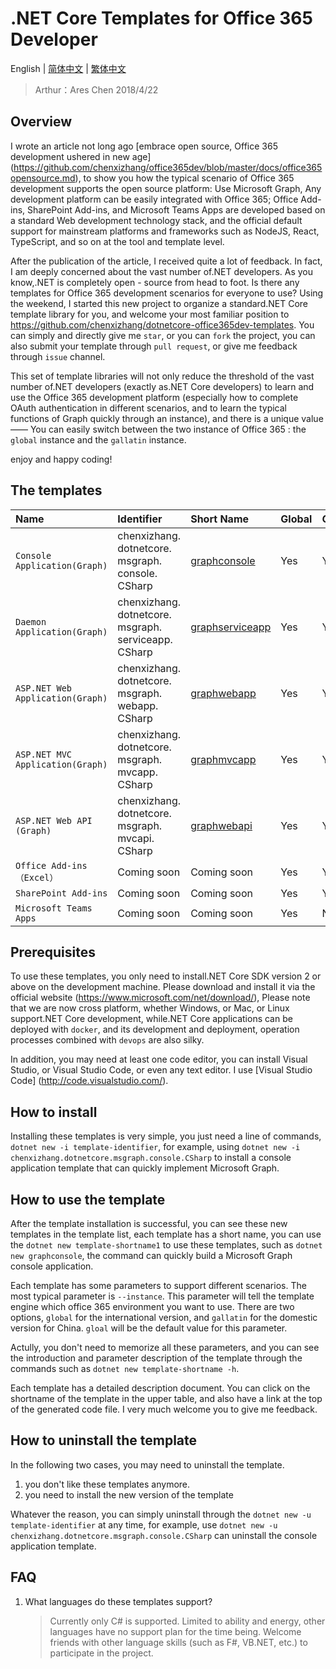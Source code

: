 # .NET Core Templates for Office 365 Developer

English | [简体中文](https://github.com/chenxizhang/dotnetcore-office365dev-templates/blob/master/lang/zh-cn/README.md) | [繁体中文](https://github.com/chenxizhang/dotnetcore-office365dev-templates/blob/master/lang/zh-tw/README.md)

> Arthur：Ares Chen  2018/4/22

## Overview

I wrote an article not long ago [embrace open source, Office 365 development ushered in new age] (https://github.com/chenxizhang/office365dev/blob/master/docs/office365opensource.md), to show you how the typical scenario of Office 365 development supports the open source platform: Use Microsoft Graph, Any development platform can be easily integrated with Office 365; Office Add-ins, SharePoint Add-ins, and Microsoft Teams Apps are developed based on a standard Web development technology stack, and the official default support for mainstream platforms and frameworks such as NodeJS, React, TypeScript, and so on at the tool and template level.

After the publication of the article, I received quite a lot of feedback. In fact, I am deeply concerned about the vast number of.NET developers. As you know,.NET is completely open - source from head to foot. Is there any templates for Office 365 development scenarios for everyone to use? Using the weekend, I started this new project to organize a standard.NET Core template library for you, and welcome your most familiar position to <https://github.com/chenxizhang/dotnetcore-office365dev-templates>. You can simply and directly give me `star`, or you can `fork` the project, you can also submit your template through `pull request`, or give me feedback through `issue` channel.

This set of template libraries will not only reduce the threshold of the vast number of.NET developers (exactly as.NET Core developers) to learn and use the Office 365 development platform (especially how to complete OAuth authentication in different scenarios, and to learn the typical functions of Graph quickly through an instance), and there is a unique value ——  You can easily switch between the two instance of Office 365 : the `global` instance and the `gallatin` instance. 

enjoy and happy coding!

## The templates

|Name|Identifier|Short Name|Global|Gallatin|
|:---|:---|:---|:---|:---|
|`Console Application(Graph)`|chenxizhang.<br />dotnetcore.<br />msgraph.<br />console.<br />CSharp|[graphconsole](https://github.com/chenxizhang/dotnetcore-office365dev-templates/blob/master/dotnetcore-graph-console/README.md)|Yes|Yes|
|`Daemon Application(Graph)`|chenxizhang.<br />dotnetcore.<br />msgraph.<br />serviceapp.<br />CSharp|[graphserviceapp](https://github.com/chenxizhang/dotnetcore-office365dev-templates/tree/master/dotnetcore-graph-serviceapp/README.md)|Yes|Yes|
|`ASP.NET Web Application(Graph)`|chenxizhang.<br />dotnetcore.<br />msgraph.<br />webapp.<br />CSharp|[graphwebapp](https://github.com/chenxizhang/dotnetcore-office365dev-templates/tree/master/dotnetcore-graph-webapp/README.md)|Yes|Yes|
|`ASP.NET MVC Application(Graph)`|chenxizhang.<br />dotnetcore.<br />msgraph.<br />mvcapp.<br />CSharp|[graphmvcapp](https://github.com/chenxizhang/dotnetcore-office365dev-templates/tree/master/dotnetcore-graph-mvcapp/README.md)|Yes|Yes|
|`ASP.NET Web API (Graph)`|chenxizhang.<br />dotnetcore.<br />msgraph.<br />mvcapi.<br />CSharp|[graphwebapi](https://github.com/chenxizhang/dotnetcore-office365dev-templates/tree/master/dotnetcore-graph-webapi/README.md)|Yes|Yes|
|`Office Add-ins （Excel）`|Coming soon|Coming soon|Yes|Yes|
|`SharePoint Add-ins` |Coming soon|Coming soon|Yes|Yes|
|`Microsoft Teams Apps` |Coming soon|Coming soon|Yes|No|

## Prerequisites

To use these templates, you only need to install.NET Core SDK version 2 or above on the development machine. Please download and install it via the official website (<https://www.microsoft.com/net/download/>), Please note that we are now cross platform, whether Windows, or Mac, or Linux support.NET Core development, while.NET Core applications can be deployed with `docker`, and its development and deployment, operation processes combined with `devops` are also silky.

In addition, you may need at least one code editor, you can install Visual Studio, or Visual Studio Code, or even any text editor. I use [Visual Studio Code] (http://code.visualstudio.com/).

## How to install

Installing these templates is very simple, you just need a line of commands, `dotnet new -i template-identifier`, for example, using `dotnet new -i chenxizhang.dotnetcore.msgraph.console.CSharp` to install a console application template that can quickly implement Microsoft Graph.

## How to use the template

After the template installation is successful, you can see these new templates in the template list, each template has a short name, you can use the `dotnet new template-shortname1` to use these templates, such as `dotnet new graphconsole`, the command can quickly build a Microsoft Graph console application.

Each template has some parameters to support different scenarios. The most typical parameter is `--instance`. This parameter will tell the template engine which office 365 environment you want to use. There are two options, `global` for the international version, and `gallatin` for the domestic version for China. `gloal` will be the default value for this parameter.

Actully, you don't need to memorize all these parameters, and you can see the introduction and parameter description of the template through the commands such as `dotnet new template-shortname -h`.

Each template has a detailed description document. You can click on the shortname of the template in the upper table, and also have a link at the top of the generated code file. I very much welcome you to give me feedback.

## How to uninstall the template

In the following two cases, you may need to uninstall the template.
1. you don't like these templates anymore.
1. you need to install the new version of the template

Whatever the reason, you can simply uninstall through the `dotnet new -u template-identifier` at any time, for example, use `dotnet new -u chenxizhang.dotnetcore.msgraph.console.CSharp` can uninstall the console application template. 

## FAQ

1. What languages do these templates support?
    >Currently only C# is supported. Limited to ability and energy, other languages have no support plan for the time being. Welcome friends with other language skills (such as F#, VB.NET, etc.) to participate in the project.